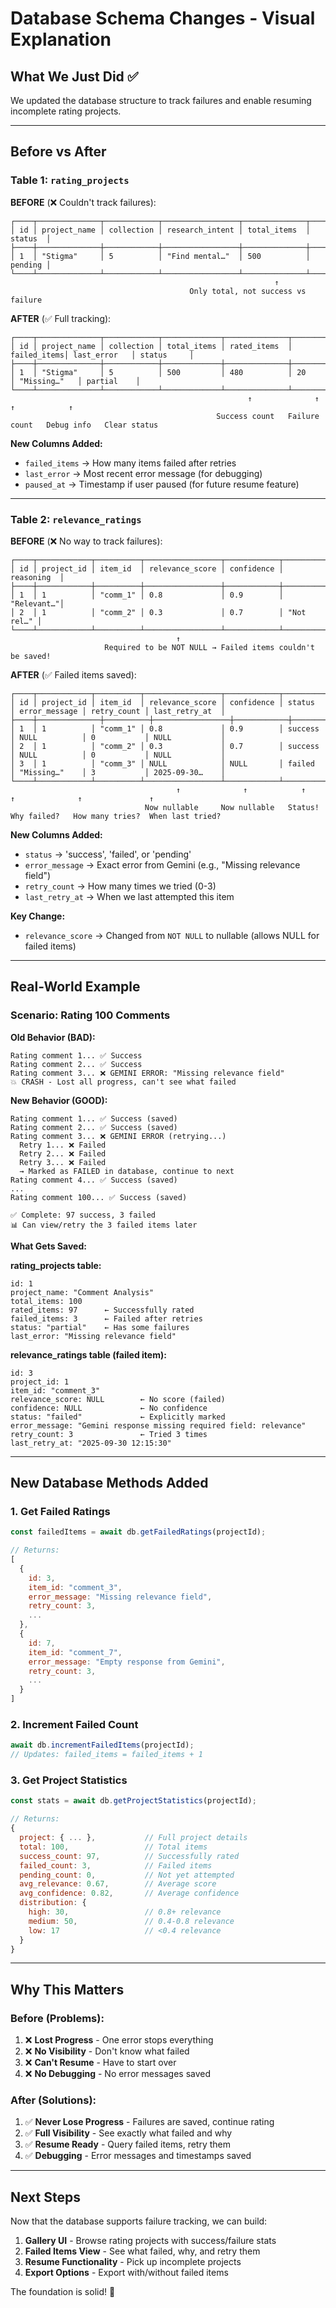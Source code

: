 # Database Schema Changes - Visual Explanation

## What We Just Did ✅

We updated the database structure to track failures and enable resuming incomplete rating projects.

---

## Before vs After

### Table 1: `rating_projects`

**BEFORE** (❌ Couldn't track failures):
```
┌────┬──────────────┬────────────┬─────────────────┬──────────────┬─────────┐
│ id │ project_name │ collection │ research_intent │ total_items  │ status  │
├────┼──────────────┼────────────┼─────────────────┼──────────────┼─────────┤
│ 1  │ "Stigma"     │ 5          │ "Find mental…"  │ 500          │ pending │
└────┴──────────────┴────────────┴─────────────────┴──────────────┴─────────┘
                                                           ↑
                                        Only total, not success vs failure
```

**AFTER** (✅ Full tracking):
```
┌────┬──────────────┬────────────┬─────────────┬──────────────┬─────────────┬──────────────┬────────────┐
│ id │ project_name │ collection │ total_items │ rated_items  │ failed_items│ last_error   │ status     │
├────┼──────────────┼────────────┼─────────────┼──────────────┼─────────────┼──────────────┼────────────┤
│ 1  │ "Stigma"     │ 5          │ 500         │ 480          │ 20          │ "Missing…"   │ partial    │
└────┴──────────────┴────────────┴─────────────┴──────────────┴─────────────┴──────────────┴────────────┘
                                                     ↑              ↑               ↑            ↑
                                              Success count   Failure count   Debug info   Clear status
```

**New Columns Added:**
- `failed_items` → How many items failed after retries
- `last_error` → Most recent error message (for debugging)
- `paused_at` → Timestamp if user paused (for future resume feature)

---

### Table 2: `relevance_ratings`

**BEFORE** (❌ No way to track failures):
```
┌────┬────────────┬──────────┬─────────────────┬────────────┬────────────┐
│ id │ project_id │ item_id  │ relevance_score │ confidence │ reasoning  │
├────┼────────────┼──────────┼─────────────────┼────────────┼────────────┤
│ 1  │ 1          │ "comm_1" │ 0.8             │ 0.9        │ "Relevant…"│
│ 2  │ 1          │ "comm_2" │ 0.3             │ 0.7        │ "Not rel…" │
└────┴────────────┴──────────┴─────────────────┴────────────┴────────────┘
                                     ↑
                     Required to be NOT NULL → Failed items couldn't be saved!
```

**AFTER** (✅ Failed items saved):
```
┌────┬────────────┬──────────┬─────────────────┬────────────┬─────────┬───────────────┬─────────────┬────────────────┐
│ id │ project_id │ item_id  │ relevance_score │ confidence │ status  │ error_message │ retry_count │ last_retry_at  │
├────┼──────────────┼──────────┼─────────────────┼────────────┼─────────┼───────────────┼─────────────┼────────────────┤
│ 1  │ 1          │ "comm_1" │ 0.8             │ 0.9        │ success │ NULL          │ 0           │ NULL           │
│ 2  │ 1          │ "comm_2" │ 0.3             │ 0.7        │ success │ NULL          │ 0           │ NULL           │
│ 3  │ 1          │ "comm_3" │ NULL            │ NULL       │ failed  │ "Missing…"    │ 3           │ 2025-09-30…    │
└────┴────────────┴──────────┴─────────────────┴────────────┴─────────┴───────────────┴─────────────┴────────────────┘
                                     ↑              ↑            ↑             ↑              ↑               ↑
                              Now nullable     Now nullable   Status!    Why failed?   How many tries?  When last tried?
```

**New Columns Added:**
- `status` → 'success', 'failed', or 'pending'
- `error_message` → Exact error from Gemini (e.g., "Missing relevance field")
- `retry_count` → How many times we tried (0-3)
- `last_retry_at` → When we last attempted this item

**Key Change:**
- `relevance_score` → Changed from `NOT NULL` to nullable (allows NULL for failed items)

---

## Real-World Example

### Scenario: Rating 100 Comments

**Old Behavior (BAD):**
```
Rating comment 1... ✅ Success
Rating comment 2... ✅ Success
Rating comment 3... ❌ GEMINI ERROR: "Missing relevance field"
💥 CRASH - Lost all progress, can't see what failed
```

**New Behavior (GOOD):**
```
Rating comment 1... ✅ Success (saved)
Rating comment 2... ✅ Success (saved)
Rating comment 3... ❌ GEMINI ERROR (retrying...)
  Retry 1... ❌ Failed
  Retry 2... ❌ Failed
  Retry 3... ❌ Failed
  → Marked as FAILED in database, continue to next
Rating comment 4... ✅ Success (saved)
...
Rating comment 100... ✅ Success (saved)

✅ Complete: 97 success, 3 failed
📊 Can view/retry the 3 failed items later
```

**What Gets Saved:**

**rating_projects table:**
```
id: 1
project_name: "Comment Analysis"
total_items: 100
rated_items: 97      ← Successfully rated
failed_items: 3      ← Failed after retries
status: "partial"    ← Has some failures
last_error: "Missing relevance field"
```

**relevance_ratings table (failed item):**
```
id: 3
project_id: 1
item_id: "comment_3"
relevance_score: NULL        ← No score (failed)
confidence: NULL             ← No confidence
status: "failed"             ← Explicitly marked
error_message: "Gemini response missing required field: relevance"
retry_count: 3               ← Tried 3 times
last_retry_at: "2025-09-30 12:15:30"
```

---

## New Database Methods Added

### 1. Get Failed Ratings
```javascript
const failedItems = await db.getFailedRatings(projectId);

// Returns:
[
  {
    id: 3,
    item_id: "comment_3",
    error_message: "Missing relevance field",
    retry_count: 3,
    ...
  },
  {
    id: 7,
    item_id: "comment_7",
    error_message: "Empty response from Gemini",
    retry_count: 3,
    ...
  }
]
```

### 2. Increment Failed Count
```javascript
await db.incrementFailedItems(projectId);
// Updates: failed_items = failed_items + 1
```

### 3. Get Project Statistics
```javascript
const stats = await db.getProjectStatistics(projectId);

// Returns:
{
  project: { ... },           // Full project details
  total: 100,                 // Total items
  success_count: 97,          // Successfully rated
  failed_count: 3,            // Failed items
  pending_count: 0,           // Not yet attempted
  avg_relevance: 0.67,        // Average score
  avg_confidence: 0.82,       // Average confidence
  distribution: {
    high: 30,                 // 0.8+ relevance
    medium: 50,               // 0.4-0.8 relevance
    low: 17                   // <0.4 relevance
  }
}
```

---

## Why This Matters

### Before (Problems):
1. ❌ **Lost Progress** - One error stops everything
2. ❌ **No Visibility** - Don't know what failed
3. ❌ **Can't Resume** - Have to start over
4. ❌ **No Debugging** - No error messages saved

### After (Solutions):
1. ✅ **Never Lose Progress** - Failures are saved, continue rating
2. ✅ **Full Visibility** - See exactly what failed and why
3. ✅ **Resume Ready** - Query failed items, retry them
4. ✅ **Debugging** - Error messages and timestamps saved

---

## Next Steps

Now that the database supports failure tracking, we can build:

1. **Gallery UI** - Browse rating projects with success/failure stats
2. **Failed Items View** - See what failed, why, and retry them
3. **Resume Functionality** - Pick up incomplete projects
4. **Export Options** - Export with/without failed items

The foundation is solid! 🎉

